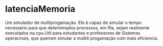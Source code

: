 # latenciaMemoria
Um simulador de multiprogamação. Ele é capaz de simular o tempo necessário para que determinados processos, em fila, sejam realmente executados na cpu.Util para estudantes e professores de Sistemas operacinais, que queiram simular a mulkti progamação com mais eficiencia.
